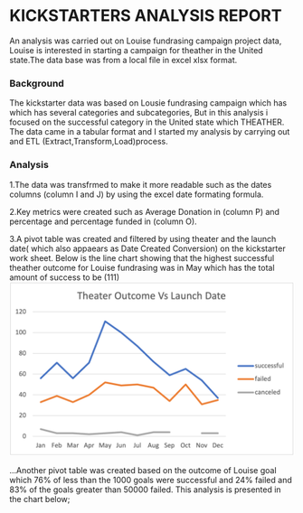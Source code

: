 # KICKSTARTERS ANALYSIS REPORT  
An analysis was carried out on Louise fundrasing campaign  project data, Louise is interested in starting a campaign  for theather in the United state.The data base was from a local file in excel xlsx format.
### Background
The kickstarter data was based on Lousie fundrasing campaign which has which has several categories and subcategories, But in this analysis i focused on the successful category in the United state which THEATHER. The data came in a tabular format and I started my analysis by carrying out and ETL (Extract,Transform,Load)process. 
### Analysis
1.The data was transfrmed to make it more readable such as the dates columns (column I and J) by using the excel date formating formula.

2.Key metrics were created such as Average Donation in (column P) and percentage and percentage funded in (column O).

3.A pivot table was created and filtered by using theater and the launch date( which also appaears as Date Created Conversion) on the kickstarter work sheet. Below is the line chart showing that the highest successful  theather outcome for Louise fundrasing was in May which has the total amount of success to be (111)                                
![Image](https://github.com/Thaofeeqat/Kickstarters-analysis/blob/main/Theater_Outcome_vs_Launch_Date.png)

...Another pivot table was created based on the outcome of Louise goal which 76% of less than the 1000 goals were successful and 24% failed and 83%  of the goals greater than 50000 failed. This analysis is presented in the chart below;
